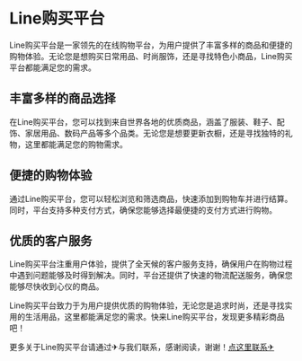 # Line购买平台

Line购买平台是一家领先的在线购物平台，为用户提供了丰富多样的商品和便捷的购物体验。无论您是想购买日常用品、时尚服饰，还是寻找特色小商品，Line购买平台都能满足您的需求。

## 丰富多样的商品选择

在Line购买平台，您可以找到来自世界各地的优质商品，涵盖了服装、鞋子、配饰、家居用品、数码产品等多个品类。无论您是想要更新衣橱，还是寻找独特的礼物，这里都能满足您的购物需求。

## 便捷的购物体验

通过Line购买平台，您可以轻松浏览和筛选商品，快速添加到购物车并进行结算。同时，平台支持多种支付方式，确保您能够选择最便捷的支付方式进行购物。

## 优质的客户服务

Line购买平台注重用户体验，提供了全天候的客户服务支持，确保用户在购物过程中遇到问题能够及时得到解决。同时，平台还提供了快速的物流配送服务，确保您能够尽快收到心仪的商品。

Line购买平台致力于为用户提供优质的购物体验，无论您是追求时尚，还是寻找实用的生活用品，这里都能满足您的需求。快来Line购买平台，发现更多精彩商品吧！

更多关于Line购买平台请通过✈与我们联系，感谢阅读，谢谢！[点这里联系✈](https://1.k02.cc)